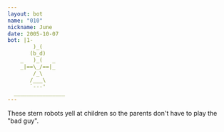 ```yaml
---
layout: bot
name: "010"
nickname: June
date: 2005-10-07
bot: |1-
        )_(       
       (b_d)      
    _   )_(   _   
    _|==\_/==|_   
        /_\       
       /___\      
       `---'      
  ________________
---
```

These stern robots yell at children so the parents don't have to play the "bad guy".